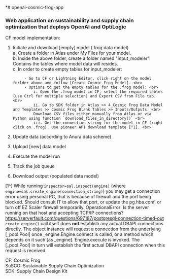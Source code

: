 *# openai-cosmic-frog-app
### Web application on sustainability and supply chain optimization that deploys OpenAI and OptiLogic 

CF model implementation: 

1. Initiate and download [empty] model (.frog data model) <br>
    a. Create a folder in Atlas under My Files for your model. <br>
    b. Inside the above folder, create a folder named "input_modeler". Contains the tables where model data will resides. <br>
    c. In order to create empty tables for input_modeler:
   
            - Go to CF or Lightning Editor, click right on the model forlder above and follow [Create Cosmic Frog Model]. <br>
            - Options to get the empty tables for the .frog model: <br>
                i. Open the .frog model in CF, select the required tables (use Ctrl for multiple selection) and Export CSV from File tab. <br>
                ii. Go to SDK folder in Atlas >> 4_Cosmic Frog Data Model and Templates >> Cosmic Frog Blank Tables >> Inputs/Outputs. <br>
                Download CSV files either manually from Atlas or via Python using function `download_files_in_directory()` <br>
                iii. Get the connection string for the model in CF (right click on .frog). Use pioneer API download template [^1]. <br>
3. Update data (according to Anura data scheme) <br>
4. Upload [new] data model <br>
5. Execute the model run <br>
6. Track the job queue <br>
7. Download output (populated data model) <br>

[1^] While running `inspector=sal.inspect(engine)` (where `engine=sal.create_engine(connection_string)`) you may get a connection error using personal PC, that is because of firewall and the port being blocked. Should consult IT to allow that port, or update the pg.hba.conf, or turn off EZ Scaler firewall temporarily.
OperationalError: Is the server running on that host and accepting TCP/IP connections?
https://serverfault.com/questions/697187/postgresql-connection-timed-out <br>
`create_engine()` call itself does **not** establish any actual DBAPI connections directly. The object instance will
request a connection from the underlying [_pool.Pool] once _engine.Engine.connect is called, or a method which depends on it
such [as _engine]. Engine.execute is invoked. The [_pool.Pool] in turn will establish the first actual DBAPI connection when this request
is received.

CF: Cosmic Frog <br> 
SuSCO: Sustainable Supply Chain Optimization <br>
SDK: Supply Chain Design Kit <br>
